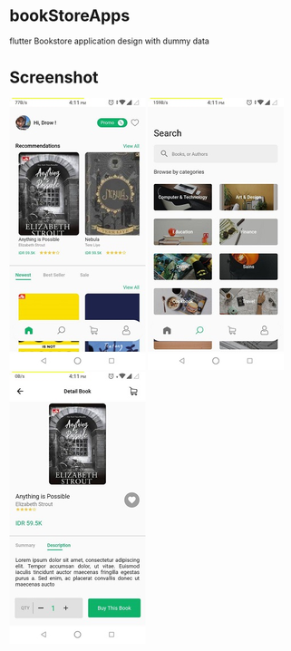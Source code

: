 # bookStoreApps
flutter Bookstore application design with dummy data

# Screenshot
![](images/home.jpg)  ![](images/search.jpg) ![](images/detail.jpg)

